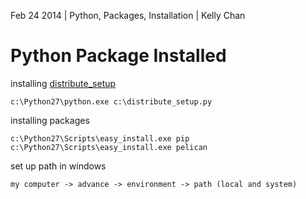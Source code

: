 Feb 24 2014 | Python, Packages, Installation | Kelly Chan
# Python Package Installed

installing [distribute_setup](http://python-distribute.org/distribute_setup.py)
```
c:\Python27\python.exe c:\distribute_setup.py
```

installing packages
```
c:\Python27\Scripts\easy_install.exe pip
c:\Python27\Scripts\easy_install.exe pelican
```

set up path in windows
```
my computer -> advance -> environment -> path (local and system)
```
